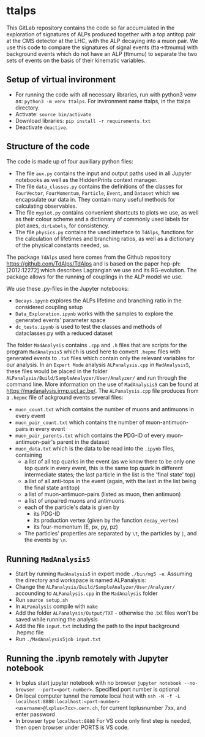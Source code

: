 # ttalps

This GitLab repository contains the code so far accumulated in the exploration of signatures of ALPs produced together with a top antitop pair at the CMS detector at the LHC, with the ALP decaying into a muon pair. We use this code to compare the signatures of signal events (tta->ttmumu) with background events which do not have an ALP (ttmumu) to separate the two sets of events on the basis of their kinematic variables.

## Setup of virtual invironment

- For running the code with all necessary libraries, run with python3 venv as:
`python3 -m venv ttalps`. For invironment name ttalps, in the ttalps directory.
- Activate: `source bin/activate`
- Download libraries: `pip install -r requirements.txt`
- Deactivate `deactive`.

## Structure of the code

The code is made up of four auxiliary python files:
- The file `aux.py` contains the input and output paths used in all Jupyter notebooks as well as the HiddenPrints context manager.
- The file `data_classes.py` contains the definitions of the classes for `FourVector`, `FourMomentum`, `Particle`, `Event`, and `Dataset` which we encapsulate our data in. They contain many useful methods for calculating observables.
- The file `myplot.py` contains convenient shortcuts to plots we use, as well as their colour scheme and a dictionary of commonly used labels for plot axes, `dirLabels`, for consistency.
- The file `physics.py` contains the used interface to `TdAlps`, functions for the calculation of lifetimes and branching ratios, as well as a dictionary of the physical constants needed, `sm`.

The package `TdAlps` used here comes from the Github repository https://github.com/TdAlps/TdAlps and is based on the paper hep-ph:[2012:12272] which describes Lagrangian we use and its RG-evolution. The package allows for the running of couplings in the ALP model we use.

We use these .py-files in the Jupyter notebooks:
- `Decays.ipynb` explores the ALPs lifetime and branching ratio in the considered coupling setup
- `Data_Exploration.ipynb` works with the samples to explore the generated events' parameter space
- `dc_tests.ipynb` is used to test the classes and methods of dataclasses.py with a reduced dataset


The folder `MadAnalysis` contains `.cpp` and `.h` files that are scripts for the program `MadAnalysis5` which is used here to convert `.hepmc` files with generated events to `.txt` files which contain only the relevant variables for our analysis. In an `Expert Mode` analysis `ALPanalysis.cpp` in `MadAnalysis5`, these files would be placed in the folder `ALPanalysis/Build/SampleAnalyzer/User/Analyzer/` and run through the command line. More information on the use of `MadAnalysis5` can be found at https://madanalysis.irmp.ucl.ac.be/. The `ALPanalysis.cpp` file produces from a `.hepmc` file of ackground events several files:
- `muon_count.txt` which contains the number of muons and antimuons in every event
- `muon_pair_count.txt` which contains the number of muon-antimuon-pairs in every event
- `muon_pair_parents.txt` which contains the PDG-ID of every muon-antimuon-pair's parent in the dataset
- `muon_data.txt` which is the data to be read into the `.ipynb` files, containing 
  - a list of all top quarks in the event (as we know there to be only one top quark in every event, this is the same top quark in different intermediate states; the last particle in the list is the 'final state' top)
  - a list of all anti-tops in the event (again, with the last in the list being the final state antitop)
  - a list of muon-antimuon-pairs (listed as muon, then antimuon)
  - a list of unpaired muons and antimuons
  - each of the particle's data is given by
    - its PDG-ID
    - its production vertex (given by the function `decay_vertex`)
    - its four-momentum (E, px, py, pz)
  - The particles' properties are separated by `\t`, the particles by `|`, and the events by `\n`.

## Running `MadAnalysis5`
- Start by running `MadAnalysis5` in expert mode `./bin/mg5 -e`. Assuming the directory and workspace is named ALPanalysis:
- Change the `ALPanalysis/Build/SampleAnalyzer/User/Analyzer/` accounding to `ALPanalysis.cpp` in the `MadAnalysis` folder
- Run `source setup.sh`
- In `ALPanalysis` compile with `make`
- Add the folder `ALPanalysis/Output/TXT` - otherwise the .txt files won't be saved while running the analysis
- Add the file `input.txt` including the path to the input background .hepmc file
- Run `./MadAnalysis5job input.txt`

## Running the .ipynb remotely with Jupyter notebook
- In lxplus start jupyter notebook with no browser `jupyter notebook --no-browser --port=<port-number>`. Specified port number is optional
- On local computer tunnel the remote local host with `ssh -N -f -L localhost:8888:localhost:<port-number> <username>@lxplus<7xx>.cern.ch`, for current lxplusnumber 7xx, and enter password
- In browser type `localhost:8888`
For VS code only first step is needed, then open browser under PORTS is VS code.
